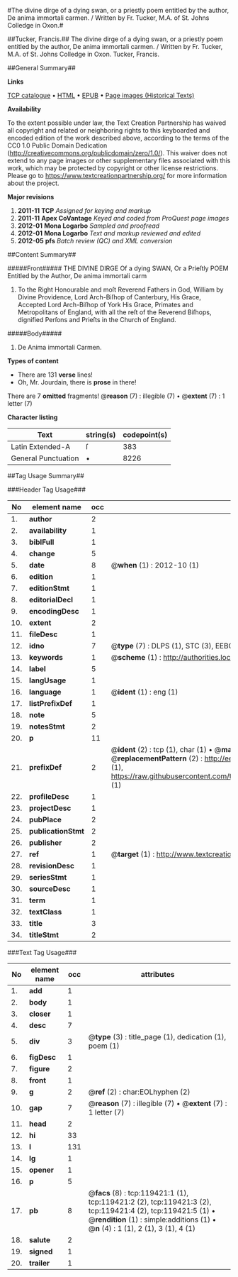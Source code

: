 #The divine dirge of a dying swan, or a priestly poem entitled by the author, De anima immortali carmen. / Written by Fr. Tucker, M.A. of St. Johns Colledge in Oxon.#

##Tucker, Francis.##
The divine dirge of a dying swan, or a priestly poem entitled by the author, De anima immortali carmen. / Written by Fr. Tucker, M.A. of St. Johns Colledge in Oxon.
Tucker, Francis.

##General Summary##

**Links**

[TCP catalogue](http://www.ota.ox.ac.uk/tcp/)  • 
[HTML](http://tei.it.ox.ac.uk/tcp/Texts-HTML/free/A74/A74608.html)  • 
[EPUB](http://tei.it.ox.ac.uk/tcp/Texts-EPUB/free/A74/A74608.epub) • 
[Page images (Historical Texts)](https://historicaltexts.jisc.ac.uk/eebo-99867130e)

**Availability**

To the extent possible under law, the Text Creation Partnership has waived all copyright and related or neighboring rights to this keyboarded and encoded edition of the work described above, according to the terms of the CC0 1.0 Public Domain Dedication (http://creativecommons.org/publicdomain/zero/1.0/). This waiver does not extend to any page images or other supplementary files associated with this work, which may be protected by copyright or other license restrictions. Please go to https://www.textcreationpartnership.org/ for more information about the project.

**Major revisions**

1. __2011-11__ __TCP__ *Assigned for keying and markup*
1. __2011-11__ __Apex CoVantage__ *Keyed and coded from ProQuest page images*
1. __2012-01__ __Mona Logarbo__ *Sampled and proofread*
1. __2012-01__ __Mona Logarbo__ *Text and markup reviewed and edited*
1. __2012-05__ __pfs__ *Batch review (QC) and XML conversion*

##Content Summary##

#####Front#####
THE DIVINE DIRGE Of a dying SWAN, Or a Prieſtly POEM Entitled by the Author, De anima immortali carm
1. To the Right Honourable and moſt Reverend Fathers in God, William by Divine Providence, Lord Arch-Biſhop of Canterbury, His Grace, Accepted Lord Arch-Biſhop of York His Grace, Primates and Metropolitans of England, with all the reſt of the Reverend Biſhops, dignified Perſons and Prieſts in the Church of England.

#####Body#####

1. De Anima immortali Carmen.

**Types of content**

  * There are 131 **verse** lines!
  * Oh, Mr. Jourdain, there is **prose** in there!

There are 7 **omitted** fragments! 
 @__reason__ (7) : illegible (7)  •  @__extent__ (7) : 1 letter (7)

**Character listing**


|Text|string(s)|codepoint(s)|
|---|---|---|
|Latin Extended-A|ſ|383|
|General Punctuation|•|8226|

##Tag Usage Summary##

###Header Tag Usage###

|No|element name|occ|attributes|
|---|---|---|---|
|1.|__author__|2||
|2.|__availability__|1||
|3.|__biblFull__|1||
|4.|__change__|5||
|5.|__date__|8| @__when__ (1) : 2012-10 (1)|
|6.|__edition__|1||
|7.|__editionStmt__|1||
|8.|__editorialDecl__|1||
|9.|__encodingDesc__|1||
|10.|__extent__|2||
|11.|__fileDesc__|1||
|12.|__idno__|7| @__type__ (7) : DLPS (1), STC (3), EEBO-CITATION (1), PROQUEST (1), VID (1)|
|13.|__keywords__|1| @__scheme__ (1) : http://authorities.loc.gov/ (1)|
|14.|__label__|5||
|15.|__langUsage__|1||
|16.|__language__|1| @__ident__ (1) : eng (1)|
|17.|__listPrefixDef__|1||
|18.|__note__|5||
|19.|__notesStmt__|2||
|20.|__p__|11||
|21.|__prefixDef__|2| @__ident__ (2) : tcp (1), char (1)  •  @__matchPattern__ (2) : ([0-9\-]+):([0-9IVX]+) (1), (.+) (1)  •  @__replacementPattern__ (2) : http://eebo.chadwyck.com/downloadtiff?vid=$1&page=$2 (1), https://raw.githubusercontent.com/textcreationpartnership/Texts/master/tcpchars.xml#$1 (1)|
|22.|__profileDesc__|1||
|23.|__projectDesc__|1||
|24.|__pubPlace__|2||
|25.|__publicationStmt__|2||
|26.|__publisher__|2||
|27.|__ref__|1| @__target__ (1) : http://www.textcreationpartnership.org/docs/. (1)|
|28.|__revisionDesc__|1||
|29.|__seriesStmt__|1||
|30.|__sourceDesc__|1||
|31.|__term__|1||
|32.|__textClass__|1||
|33.|__title__|3||
|34.|__titleStmt__|2||


###Text Tag Usage###

|No|element name|occ|attributes|
|---|---|---|---|
|1.|__add__|1||
|2.|__body__|1||
|3.|__closer__|1||
|4.|__desc__|7||
|5.|__div__|3| @__type__ (3) : title_page (1), dedication (1), poem (1)|
|6.|__figDesc__|1||
|7.|__figure__|2||
|8.|__front__|1||
|9.|__g__|2| @__ref__ (2) : char:EOLhyphen (2)|
|10.|__gap__|7| @__reason__ (7) : illegible (7)  •  @__extent__ (7) : 1 letter (7)|
|11.|__head__|2||
|12.|__hi__|33||
|13.|__l__|131||
|14.|__lg__|1||
|15.|__opener__|1||
|16.|__p__|5||
|17.|__pb__|8| @__facs__ (8) : tcp:119421:1 (1), tcp:119421:2 (2), tcp:119421:3 (2), tcp:119421:4 (2), tcp:119421:5 (1)  •  @__rendition__ (1) : simple:additions (1)  •  @__n__ (4) : 1 (1), 2 (1), 3 (1), 4 (1)|
|18.|__salute__|2||
|19.|__signed__|1||
|20.|__trailer__|1||
